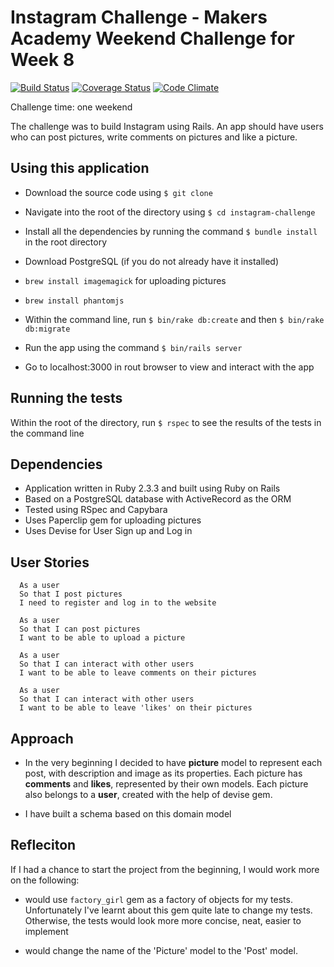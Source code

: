 # Instagram Challenge - Makers Academy Weekend Challenge for Week 8

[![Build Status](https://travis-ci.org/varvarra/instagram-challenge.svg?branch=master)](https://travis-ci.org/varvarra/instagram-challenge)
[![Coverage Status](https://coveralls.io/repos/github/varvarra/instagram-challenge/badge.svg?branch=master)](https://coveralls.io/github/varvarra/instagram-challenge?branch=master)
[![Code Climate](https://codeclimate.com/github/codeclimate/codeclimate/badges/gpa.svg)](https://codeclimate.com/github/codeclimate/codeclimate)

Challenge time: one weekend

The challenge was to build Instagram using Rails. An app should have users who can post pictures, write comments on pictures and like a picture.


## Using this application

- Download the source code using ``$ git clone``
- Navigate into the root of the directory using ``$ cd instagram-challenge``
- Install all the dependencies by running the command ``$ bundle install`` in the root directory

- Download PostgreSQL (if you do not already have it installed)
- `brew install imagemagick` for uploading pictures
- `brew install phantomjs`
- Within the command line, run `$ bin/rake db:create` and then `$ bin/rake db:migrate`
- Run the app using the command `$ bin/rails server`
- Go to localhost:3000 in rout browser to view and interact with the app

## Running the tests

Within the root of the directory, run `$ rspec` to see the results of the tests in the command line

## Dependencies

- Application written in Ruby 2.3.3 and built using Ruby on Rails
- Based on a PostgreSQL database with ActiveRecord as the ORM
- Tested using RSpec and Capybara
- Uses Paperclip gem for uploading pictures
- Uses Devise for User Sign up and Log in


## User Stories

```
  As a user
  So that I post pictures
  I need to register and log in to the website
```
```
  As a user
  So that I can post pictures
  I want to be able to upload a picture
```

```
  As a user
  So that I can interact with other users
  I want to be able to leave comments on their pictures
```

```
  As a user
  So that I can interact with other users
  I want to be able to leave 'likes' on their pictures
```

## Approach

- In the very beginning I decided to have **picture** model to represent each post, with description and image as its properties.
Each picture has **comments** and **likes**, represented by their own models. Each picture also belongs to a **user**, created with the help of devise gem.  

- I have built a schema based on this domain model

## Refleciton

If I had a chance to start the project from the beginning, I would work more on the following:
- would use `factory_girl` gem as a factory of objects for my tests. Unfortunately I've learnt about this gem quite late to change my tests. Otherwise, the tests would look more more concise, neat, easier to implement

- would change the name of the 'Picture' model to the 'Post' model.
